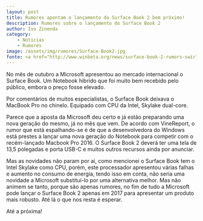 ```yaml
---
layout: post
title: Rumores apontam o lançamento do Surface Book 2 bem próximo!
description: Rumores sobre o lançamento do Surface Book 2
author: Ivo Zinenda
category:
    - Noticias
    - Rumores
image: /assets/img/rumores/Surface-Book2.jpg
fonte: <a href="http://www.winbeta.org/news/surface-book-2-rumors-swirl-next-month-next-year">WinBeta</a>
---
```


No mês de outubro a Microsoft apresentou ao mercado internacional o Surface Book. 
Um Notebook hibrido que foi muito bem recebido pelo público, embora o preço fosse elevado.

Por comentários de muitos especialistas, o Surface Book deixava o MacBook Pro no chinelo. 
Equipado com CPU da Intel, Skylake dual-core.

Parece que a aposta da Microsoft deu certo e já estão preparando uma nova geração do mesmo, já no mês que vem.
De acordo com VineReport, o rumor que está espalhando-se é de que a desenvolvedora do Windows está prestes a lançar uma nova geração do Notebook para competir com o recém-lançado Macbook Pro 2016.
O Surface Book 2 deverá ter uma tela de 13,5 polegadas e porta USB-C e muitos outros recursos ainda por anunciar.

Mas as novidades não param por ai, como mencionei o Surface Book tem o Intel Skylake como CPU, porém, este processador apresentou várias falhas e aumento no consumo de energia, tendo isso em conta, não seria uma novidade a Microsoft substituí-lo por uma alternativa melhor.
Mas não animem se tanto, porque são apenas rumores, no fim de tudo a Microsoft pode lançar o Surface Book 2 apenas em 2017 para apresentar um produto mais robusto.
Até lá o que nos resta é esperar.

Até a próxima!
